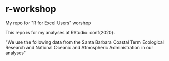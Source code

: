 # r-workshop
My repo for "R for Excel Users" worshop

This repo is for my analyses at RStudio::conf(2020).

"We use the following data from the Santa Barbara Coastal Term Ecological Research and National  Oceanic and Atmospheric Administration in our analyses"